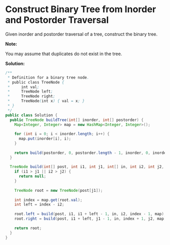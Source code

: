 # Construct Binary Tree from Inorder and Postorder Traversal

Given inorder and postorder traversal of a tree, construct the binary tree.

**Note:**

You may assume that duplicates do not exist in the tree.

**Solution:**
```java
/**
 * Definition for a binary tree node.
 * public class TreeNode {
 *     int val;
 *     TreeNode left;
 *     TreeNode right;
 *     TreeNode(int x) { val = x; }
 * }
 */
public class Solution {
  public TreeNode buildTree(int[] inorder, int[] postorder) {
    Map<Integer, Integer> map = new HashMap<Integer, Integer>();
        
    for (int i = 0; i < inorder.length; i++) {
      map.put(inorder[i], i);
    }
        
    return build(postorder, 0, postorder.length - 1, inorder, 0, inorder.length - 1, map);
  }
    
  TreeNode build(int[] post, int i1, int j1, int[] in, int i2, int j2, Map<Integer, Integer> map) {
    if (i1 > j1 || i2 > j2) {
      return null;
    }
            
    TreeNode root = new TreeNode(post[j1]);
        
    int index = map.get(root.val);
    int left = index - i2;
        
    root.left = build(post, i1, i1 + left - 1, in, i2, index - 1, map);
    root.right = build(post, i1 + left, j1 - 1, in, index + 1, j2, map);
        
    return root;
  }
}
```